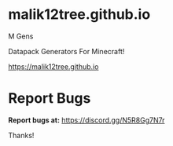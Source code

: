 # malik12tree.github.io
M Gens

Datapack Generators For Minecraft!

https://malik12tree.github.io

# Report Bugs
**Report bugs at:** https://discord.gg/N5R8Gg7N7r

Thanks!
